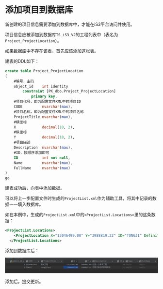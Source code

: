 # 添加项目到数据库

新创建的项目信息需要添加到数据库中，才能在iS3平台访问并使用。

项目信息应被添加到数据库`TS_iS3_V2`的工程列表中（表名为`Project_ProjectLocation`）。

如果数据库中不存在该表，首先应该添加这张表。

建表的DDL如下：

```ddl
create table Project_ProjectLocation
(
	#编号，主码
    object_id    int identity
        constraint [PK_dbo.Project_ProjectLocation]
            primary key,
	#项目代号，即为配置文件XML中的项目ID
    CODE         nvarchar(max),
	#项目名称，即为配置文件XML中的项目名称
    ProjectTitle nvarchar(max),
    #横坐标
    X            decimal(18, 2),
    #纵坐标
    Y            decimal(18, 2),
    #项目描述
    Description  nvarchar(max),
    #ID，按顺序添加即可
    ID           int not null,
    Name         nvarchar(max),
    FullName     nvarchar(max)
)
go


```

建表成功后，向表中添加数据。

可以将上一步配置文件时生成的`ProjectList.xml`作为辅助工具，将其中记录的数据一一填入数据库。

如在本例中，生成的`ProjectList.xml`中的`<ProjectList.Locations>`里的这条数据：

```XML
<ProjectList.Locations>
    <ProjectLocation X="13046499.00" Y="3988819.22" ID="TONGJI" DefinitionFile="TONGJI.xml" Description="这是迁移后的数据测试" Default="false" />
  </ProjectList.Locations>
```

添加到数据库后：

![detail3](./img/detail3.png)

添加后，提交更新。